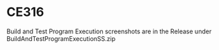 # CE316
Build and Test Program Execution screenshots are in the Release under BuildAndTestProgramExecutionSS.zip
